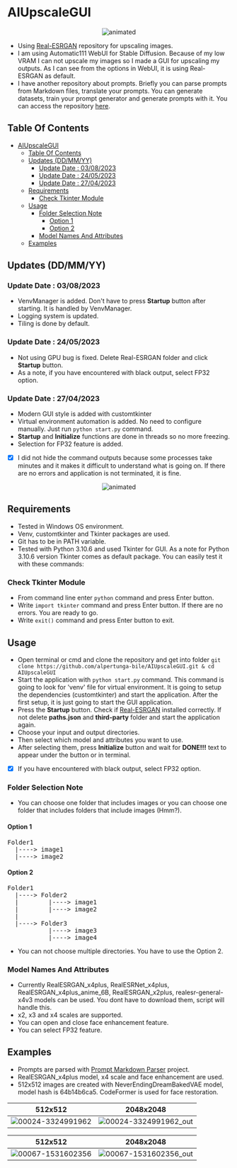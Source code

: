 # AIUpscaleGUI

<p align="center">
  <img src=https://user-images.githubusercontent.com/76731692/234883310-86fceaa3-45b3-4870-83ca-3642b98ccf20.gif alt="animated" />
</p>

- Using [Real-ESRGAN](https://github.com/xinntao/Real-ESRGAN) repository for upscaling images.
- I am using Automatic111 WebUI for Stable Diffusion. Because of my low VRAM I can not upscale my images so I made a GUI for upscaling my outputs. As I can see from the options in WebUI, it is using Real-ESRGAN as default.
- I have another repository about prompts. Briefly you can parse prompts from Markdown files, translate your prompts. You can generate datasets, train your prompt generator and generate prompts with it. You can access the repository [here](https://github.com/alpertunga-bile/prompt-markdown-parser).

## Table Of Contents

- [AIUpscaleGUI](#aiupscalegui)
  - [Table Of Contents](#table-of-contents)
  - [Updates (DD/MM/YY)](#updates-ddmmyy)
    - [Update Date : 03/08/2023](#update-date--03082023)
    - [Update Date : 24/05/2023](#update-date--24052023)
    - [Update Date : 27/04/2023](#update-date--27042023)
  - [Requirements](#requirements)
    - [Check Tkinter Module](#check-tkinter-module)
  - [Usage](#usage)
    - [Folder Selection Note](#folder-selection-note)
      - [Option 1](#option-1)
      - [Option 2](#option-2)
    - [Model Names And Attributes](#model-names-and-attributes)
  - [Examples](#examples)

## Updates (DD/MM/YY)

### Update Date : 03/08/2023

- VenvManager is added. Don't have to press **Startup** button after starting. It is handled by VenvManager. 
- Logging system is updated.
- Tiling is done by default.

### Update Date : 24/05/2023

- Not using GPU bug is fixed. Delete Real-ESRGAN folder and click **Startup** button.
- As a note, if you have encountered with black output, select FP32 option.

### Update Date : 27/04/2023

- Modern GUI style is added with customtkinter
- Virtual environment automation is added. No need to configure manually. Just run ```python start.py``` command.
- **Startup** and **Initialize** functions are done in threads so no more freezing.
- Selection for FP32 feature is added.
- [x] I did not hide the command outputs because some processes take minutes and it makes it difficult to understand what is going on. If there are no errors and application is not terminated, it is fine.

<p align="center">
  <img src=https://user-images.githubusercontent.com/76731692/234876288-9a368045-10a5-4455-997c-c0f8553ab9a4.gif alt="animated" />
</p>

## Requirements

- Tested in Windows OS environment.
- Venv, customtkinter and Tkinter packages are used.
- Git has to be in PATH variable.
- Tested with Python 3.10.6 and used Tkinter for GUI. As a note for Python 3.10.6 version Tkinter comes as default package. You can easily test it with these commands:

### Check Tkinter Module

- From command line enter ```python``` command and press Enter button.
- Write ```import tkinter``` command and press Enter button. If there are no errors. You are ready to go.
- Write ```exit()``` command and press Enter button to exit.

## Usage

- Open terminal or cmd and clone the repository and get into folder ```git clone https://github.com/alpertunga-bile/AIUpscaleGUI.git & cd AIUpscaleGUI```
- Start the application with ```python start.py``` command. This command is going to look for 'venv' file for virtual environment. It is going to setup the dependencies (customtkinter) and start the application. After the first setup, it is just going to start the GUI application.
- Press the **Startup** button. Check if [Real-ESRGAN](https://github.com/xinntao/Real-ESRGAN) installed correctly. If not delete **paths.json** and **third-party** folder and start the application again.
- Choose your input and output directories.
- Then select which model and attributes you want to use.
- After selecting them, press **Initialize** button and wait for **DONE!!!** text to appear under the button or in terminal.
- [x] If you have encountered with black output, select FP32 option.

### Folder Selection Note

- You can choose one folder that includes images or you can choose one folder that includes folders that include images (Hmm?).

#### Option 1

<pre>
Folder1
  |----> image1
  |----> image2
</pre>

#### Option 2

<pre>
Folder1
  |----> Folder2
  |        |----> image1
  |        |----> image2
  |
  |----> Folder3
           |----> image3
           |----> image4
</pre>

- You can not choose multiple directories. You have to use the Option 2.

### Model Names And Attributes

- Currently RealESRGAN_x4plus, RealESRNet_x4plus, RealESRGAN_x4plus_anime_6B, RealESRGAN_x2plus, realesr-general-x4v3 models can be used. You dont have to download them, script will handle this.
- x2, x3 and x4 scales are supported.
- You can open and close face enhancement feature.
- You can select FP32 feature.

## Examples

- Prompts are parsed with [Prompt Markdown Parser](https://github.com/alpertunga-bile/prompt-markdown-parser) project.
- RealESRGAN_x4plus model, x4 scale and face enhancement are used.
- 512x512 images are created with NeverEndingDreamBakedVAE model, model hash is 64b14b6ca5. CodeFormer is used for face restoration.

|                                                          512x512                                                           |                                                           2048x2048                                                            |
| :------------------------------------------------------------------------------------------------------------------------: | :----------------------------------------------------------------------------------------------------------------------------: |
| ![00024-3324991962](https://user-images.githubusercontent.com/76731692/233845862-bc77ede8-421b-4076-a31d-29b5ba4f109d.png) | ![00024-3324991962_out](https://user-images.githubusercontent.com/76731692/233845891-49a4df16-82b1-409e-bcea-2fdeac65044e.png) |

|                                                          512x512                                                           |                                                           2048x2048                                                            |
| :------------------------------------------------------------------------------------------------------------------------: | :----------------------------------------------------------------------------------------------------------------------------: |
| ![00067-1531602356](https://user-images.githubusercontent.com/76731692/233845865-5379d7c0-d6b4-4396-86ff-3b2a82bcbb32.png) | ![00067-1531602356_out](https://user-images.githubusercontent.com/76731692/233845997-6fad9e31-ae50-430f-86cf-b98ddd7a0ad3.png) |
